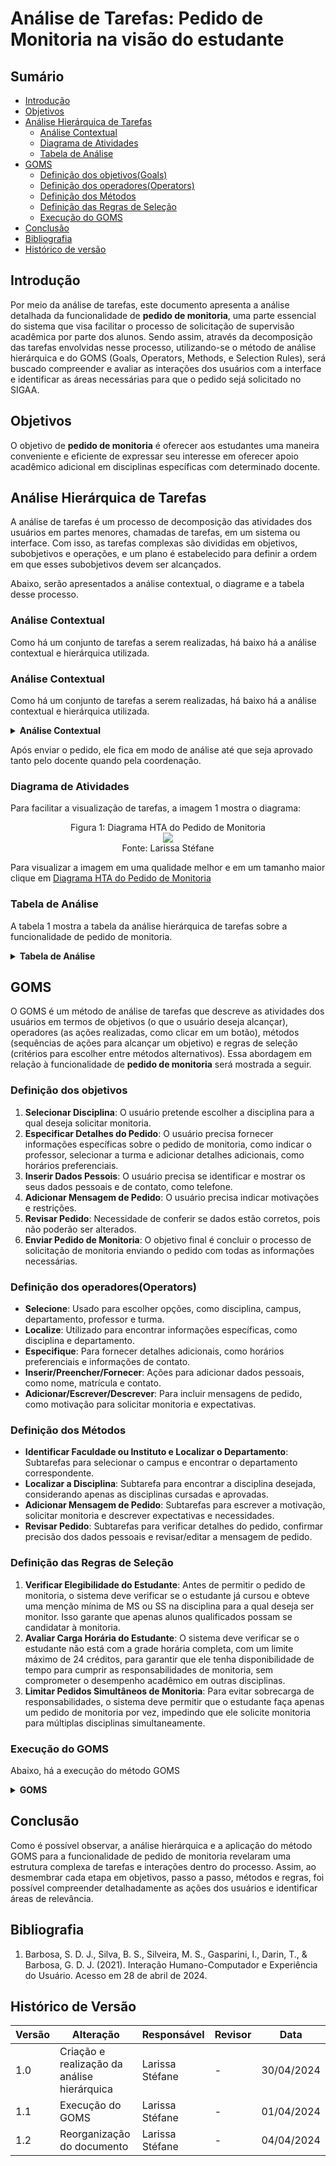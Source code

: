 # Análise de Tarefas: Pedido de Monitoria na visão do estudante

## Sumário
* [Introdução](#Introdução)
* [Objetivos](#Objetivos)
* [Análise Hierárquica de Tarefas](Análise-Hierárquica-de-Tarefas)
    * [Análise Contextual](#Análise-Contextual)
    * [Diagrama de Atividades](#Diagrama-de-Atividades)
    * [Tabela de Análise](#Tabela-de-Análise)
* [GOMS](#GOMS)
    * [Definição dos objetivos(Goals)](#Definição-dos-objetivos)
    * [Definição dos operadores(Operators)](#Definição-dos-operadores(Operators))
    * [Definição dos Métodos](#Definição-dos-Métodos )
    * [Definição das Regras de Seleção](#Definição-das-Regras-de-Seleção)
    * [Execução do GOMS](#Execução-do-GOMS)
* [Conclusão](#Conclusão)
* [Bibliografia](#Bibliografia)
* [Histórico de versão](#Histórico-de-versão)
  
## Introdução
Por meio da análise de tarefas, este documento apresenta a análise detalhada da funcionalidade de **pedido de monitoria**, uma parte essencial do sistema que visa facilitar o processo de solicitação de supervisão acadêmica por parte dos alunos. Sendo assim, através da decomposição das tarefas envolvidas nesse processo, utilizando-se o método de análise hierárquica e do GOMS (Goals, Operators, Methods, e Selection Rules), será buscado compreender e avaliar as interações dos usuários com a interface e identificar as áreas necessárias para que o pedido sejá solicitado no SIGAA.

## Objetivos
O objetivo de **pedido de monitoria** é oferecer aos estudantes uma maneira conveniente e eficiente de expressar seu interesse em oferecer apoio acadêmico adicional em disciplinas específicas com determinado docente.

## Análise Hierárquica de Tarefas
A análise de tarefas é um processo de decomposição das atividades dos usuários em partes menores, chamadas de tarefas, em um sistema ou interface. Com isso, as tarefas complexas são divididas em objetivos, subobjetivos e operações, e um plano é estabelecido para definir a ordem em que esses subobjetivos devem ser alcançados.

Abaixo, serão apresentados a análise contextual, o diagrame e a tabela desse processo.

### Análise Contextual
Como há um conjunto de tarefas a serem realizadas, há baixo há a análise contextual e hierárquica
utilizada.

### Análise Contextual
Como há um conjunto de tarefas a serem realizadas, há baixo há a análise contextual e hierárquica utilizada.

<details>
  <summary size="20"><b> Análise Contextual </b></summary> 

    0. Realizar Pedido de Monitoria (1>2)
      1. Selecionar Disciplina (1>2)
        1.1 Identificar Instituto ou Departamento (1+2) 
          1.1.1 Identificar Nível de Ensino
          1.1.2 Identificar Unidade 
       1.2 Localizar a Disciplina (Somente disciplinas cursadas e aprovadas) 
    
     2. Especificar Detalhes do Pedido (1>2)
    	 2.1 Escolher Professor 
    	 2.2 Selecionar Turma (Caso o professor lecione para diversas turmas da disciplina) 
    	 2.3 Adicionar Informações Adicionais (Horários preferenciais de atendimento, tópicos que possui mais facilidade, entre outros) 
    
     3. Inserir Dados Pessoais (1+2) 
    	 3.1 Preencher Nome e Fornecer Contato (E-mail mais utilizado e telefone) 
    	 3.2 Inserir Matrícula (Vai indicar o histórico no sistema)
    
     4. Adicionar Mensagem de Pedido (1+2)
    	 4.1 Escrever Motivação para Solicitar Monitoria 
    	 4.2 Descrever expectativas, necessidades e restrições 
    
     5. Revisar Pedido (1+2)
    	 5.1 Verificar Detalhes do Pedido 
    	 5.2 Confirmar Precisão dos Dados Pessoais 
    	 5.3 Revisar e Editar Mensagem de Pedido 
     6. Enviar Pedido de Monitoria 

**Fonte:** [Larissa Stéfane](https://github.com/SkywalkerSupreme)

</details>

Após enviar o pedido, ele fica em modo de análise até que seja aprovado tanto pelo docente quando pela coordenação.

### Diagrama de Atividades

Para facilitar a visualização de tarefas, a imagem 1 mostra o diagrama:

 <div align="center">
    Figura 1: Diagrama HTA do Pedido de Monitoria
    <br>
    <img src="https://raw.githubusercontent.com/Interacao-Humano-Computador/2024.1-SIGAA/main/docs/Midia/pedidoMOnitoriaHierarquica.png">
    <br>
     Fonte: Larissa Stéfane
    <br>
</div>

Para visualizar a imagem em uma qualidade melhor e em um tamanho maior clique em [Diagrama HTA do Pedido de Monitoria](https://raw.githubusercontent.com/Interacao-Humano-Computador/2024.1-SIGAA/main/docs/Midia/pedidoMOnitoriaHierarquica.png)

### Tabela de Análise
A tabela 1 mostra a tabela da análise hierárquica de tarefas sobre a funcionalidade de pedido de monitoria.

<details>
  <summary size="20"><b> Tabela de Análise </b></summary> 

**Tabela 1**: Análise Hierárquica de pedido de monitoria
| Objetivos/Operações                              | Relações      | Problemas e Recomendações                                                                                              |
|--------------------------------------------------|---------------|-----------------------------------------------------------------------------------------------------------------------|
| 0. Realizar Pedido de Monitoria                  | 1 > 2         | **Input**: Necessidade de monitoria em uma disciplina específica.<br>**Feedback**: Professor recebe pedido de monitoria para ser analisado.<br>**Plano**: Realizar a seleção da disciplina desejada.<br>**Recomendação**: Prosseguir para especificar os detalhes do pedido. |
| 1. Selecionar Disciplina                        | 1 > 2         | **Input**: Escolha da disciplina desejada.<br>**Feedback**: Lista de disciplinas disponíveis de acordo com os critérios selecionados.<br>**Plano:** Selecionar a disciplina desejada.<br>**Recomendação**: Identificar instituto ou departamento relevante. |
| 1.1 Identificar Instituto ou Departamento        | 1 + 2         | **Plano**: Pesquisar institutos e departamentos.<br>**Recomendação**: Selecionar o instituto ou departamento relevante.            |
| 1.1.1 Identificar Nível de Ensino                |         | **Plano**: Identificar o nível de ensino da disciplina selecionada.<br>**Recomendação**: Escolher o nível de ensino adequado.       |
| 1.1.2 Identificar Unidade                        |         | **Plano:** Identificar a unidade acadêmica responsável pela disciplina selecionada.<br>**Recomendação**: Escolher a unidade adequada. |
| 1.2 Localizar a Disciplina (Somente disciplinas cursadas e aprovadas) |  | **Plano**: Localizar a disciplina dentro da estrutura de disciplinas aprovadas.<br>**Recomendação**: Selecionar a disciplina corretamente. |
| 2. Especificar Detalhes do Pedido                | 1 > 2         | **Input**: Preferências de horários de atendimento e tópicos específicos de dificuldade.<br>**Plano**: Especificar os detalhes do pedido.<br>**Recomendação**: Escolher professor e turma adequados. |
| 2.1 Escolher Professor                           |        | **Plano**: Selecionar o professor desejado para a monitoria.<br>**Recomendação**: Escolher um professor com disponibilidade adequada. |
| 2.2 Selecionar Turma (Caso o professor lecione para diversas turmas da disciplina) |  | **Plano**: Escolher a turma desejada para a monitoria.<br>**Recomendação**: Escolher uma turma compatível com a disponibilidade. |
| 2.3 Adicionar Informações Adicionais             |         | **Plano**: Inserir informações adicionais relevantes para o pedido de monitoria.<br>**Recomendação**: Inserir informações relevantes e claras. |
| 3. Inserir Dados Pessoais                        | 1 + 2         | **Input**: Nome, e-mail principal e telefone para contato.<br>**Feedback**: Confirmação dos dados pessoais.<br>**Plano**: Inserir os dados pessoais necessários.<br>**Recomendação**: Revisar os dados inseridos. |
| 3.1 Preencher Nome e Fornecer Contato            |        | **Plano**: Preencher o nome e fornecer informações de contato.<br>**Recomendação**: Fornecer informações corretas e atualizadas. |
| 3.2 Inserir Matrícula                            |          | **Plano**: Inserir a matrícula do aluno.<br>**Recomendação**: Verificar a matrícula para garantir a precisão dos dados. |
| 4. Adicionar Mensagem de Pedido                  | 1 + 2         | **Input**: Necessidades de informações relevantes que orientam a autorização do pedido.<br>**Plano**: Escrever uma mensagem de pedido contendo motivação, expectativas e restrições.<br>**Recomendação**: Elaborar uma mensagem clara e concisa. |
| 4.1 Escrever Motivação para Solicitar Monitoria  |          | **Plano**: Escrever a motivação para solicitar a monitoria.<br>**Recomendação**: Expressar claramente as razões para a solicitação. |
| 4.2 Descrever expectativas, necessidades e restrições |  | **Plano**: Descrever as expectativas, necessidades e restrições para a monitoria.<br>**Recomendação**: Detalhar as expectativas de forma precisa. |
| 5. Revisar Pedido                               | 1 + 2         | **Input**: Necessidade de conferir, pois os dados não poderão ser alterados depois. <br>**Plano**: Revisar todos os detalhes do pedido antes de enviar.<br>**Recomendação**: Verificar cuidadosamente todas as informações inseridas. |
| 5.1 Verificar Detalhes do Pedido                 |         | **Plano**: Verificar se todos os detalhes do pedido estão corretos.<br>**Recomendação**: Revisar cada detalhe minuciosamente. |
| 5.2 Confirmar Precisão dos Dados Pessoais        |          | **Plano**: Confirmar se os dados pessoais inseridos estão corretos.<br>**Recomendação**: Verificar a precisão dos dados pessoais. |
| 5.3 Revisar e Editar Mensagem de Pedido          |          | **Plano**: Revisar e editar a mensagem de pedido conforme necessário.<br>**Recomendação**: Garantir que a mensagem esteja clara e completa. |
| 6. Enviar Pedido de Monitoria                    |               |**Input**: Enviar o pedido para avaliação. <br>**Plano**: Enviar o pedido de monitoria para avaliação.<br>Recomendação: Enviar o pedido somente após revisão completa. |

**Fonte:** [Larissa Stéfane](https://github.com/SkywalkerSupreme)

</details>

## GOMS
O GOMS é um método de análise de tarefas que descreve as atividades dos usuários em termos de objetivos (o que o usuário deseja alcançar), operadores (as ações realizadas, como clicar em um botão), métodos (sequências de ações para alcançar um objetivo) e regras de seleção (critérios para escolher entre métodos alternativos). Essa abordagem em relação à funcionalidade de **pedido de monitoria** será mostrada a seguir.

### Definição dos objetivos

1. **Selecionar Disciplina**: O usuário pretende escolher a disciplina para a qual deseja solicitar monitoria.
2. **Especificar Detalhes do Pedido**: O usuário precisa fornecer informações específicas sobre o
pedido de monitoria, como indicar o professor, selecionar a turma e adicionar detalhes adicionais, como horários preferenciais.
3. **Inserir Dados Pessois**: O usuário precisa se identificar e mostrar os seus dados pessoais e de contato, como telefone.
4.  **Adicionar Mensagem de Pedido**: O usuário precisa indicar motivações e restrições.
5.  **Revisar Pedido**: Necessidade de conferir se dados estão corretos, pois não poderão ser alterados.
6. **Enviar Pedido de Monitoria**: O objetivo final é concluir o processo de solicitação de monitoria enviando o pedido com todas as informações necessárias.

### Definição dos operadores(Operators)
- **Selecione**: Usado para escolher opções, como disciplina, campus, departamento, professor e turma.
- **Localize**: Utilizado para encontrar informações específicas, como disciplina e departamento.
- **Especifique**: Para fornecer detalhes adicionais, como horários preferenciais e informações de contato.
- **Inserir/Preencher/Fornecer**: Ações para adicionar dados pessoais, como nome, matrícula e contato.
- **Adicionar/Escrever/Descrever**: Para incluir mensagens de pedido, como motivação para solicitar monitoria e expectativas.
  
### Definição dos Métodos
- **Identificar Faculdade ou Instituto e Localizar o Departamento**: Subtarefas para selecionar o campus e encontrar o departamento correspondente.
- **Localizar a Disciplina**: Subtarefa para encontrar a disciplina desejada, considerando apenas as disciplinas cursadas e aprovadas.
- **Adicionar Mensagem de Pedido**: Subtarefas para escrever a motivação, solicitar monitoria e descrever expectativas e necessidades.
- **Revisar Pedido**: Subtarefas para verificar detalhes do pedido, confirmar precisão dos dados pessoais e revisar/editar a mensagem de pedido.

### Definição das Regras de Seleção

1. **Verificar Elegibilidade do Estudante**: Antes de permitir o pedido de monitoria, o sistema deve verificar se o estudante já cursou e obteve uma menção mínima de MS ou SS na disciplina para a qual deseja ser monitor. Isso garante que apenas alunos qualificados possam se candidatar à monitoria.
2. **Avaliar Carga Horária do Estudante**: O sistema deve verificar se o estudante não está com a grade horária completa, com um limite máximo de 24 créditos, para garantir que ele tenha disponibilidade de tempo para cumprir as responsabilidades de monitoria, sem comprometer o desempenho acadêmico em outras disciplinas.
3. **Limitar Pedidos Simultâneos de Monitoria**: Para evitar sobrecarga de responsabilidades, o sistema deve permitir que o estudante faça apenas um pedido de monitoria por vez, impedindo que ele solicite monitoria para múltiplas disciplinas simultaneamente.

### Execução do GOMS


Abaixo, há a execução do método GOMS

<details>
  <summary size="20"><b> GOMS </b></summary> 

      
      GOAL 0: Realizar Pedido de Monitoria
      
      GOAL 1: Selecionar Disciplina
      - METHOD 1.A: Escolher Campus
        - METHOD 1.A.A: Identificar Faculdade ou Instituto
          - OPERATOR 1.A.A.1: Selecionar o campus desejado.
        - METHOD 1.A.B: Localizar o Departamento
          - OPERATOR 1.A.B.1: Localizar e selecionar o departamento correspondente ao campus escolhido.
      - METHOD 1.B: Localizar a Disciplina
        - OPERATOR 1.B.1: Navegar pelas disciplinas disponíveis.
        - SELECTION RULE 1.B.1: Selecionar apenas disciplinas cursadas e aprovadas, com menção mínima de MS ou SS.
      
      GOAL 2: Especificar Detalhes do Pedido
      - METHOD 2.A: Indicar Professor
        - OPERATOR 2.A.1: Selecionar o professor desejado, se aplicável.
      - METHOD 2.B: Selecionar Turma
        - OPERATOR 2.B.1: Escolher a turma desejada, se necessário.
      - METHOD 2.C: Adicionar Informações Adicionais
        - OPERATOR 2.C.1: Inserir detalhes adicionais, como horários preferenciais e tópicos específicos.
      
      GOAL 3: Inserir Dados Pessoais
      - METHOD 3.A: Preencher Nome
        - OPERATOR 3.A.1: Digitar o nome do estudante.
      - METHOD 3.B: Inserir Matrícula
        - OPERATOR 3.B.1: Digitar o número de matrícula do estudante.
      - METHOD 3.C: Fornecer Contato
        - OPERATOR 3.C.1: Inserir e-mail ou número de telefone do estudante.
      
      GOAL 4: Adicionar Mensagem de Pedido
      - METHOD 4.A: Escrever Motivação para Solicitar Monitoria
        - OPERATOR 4.A.1: Escrever a motivação para solicitar monitoria.
      - METHOD 4.B: Descrever Expectativas e Necessidades
        - OPERATOR 4.B.1: Descrever as expectativas e necessidades relacionadas à monitoria.
      
      GOAL 5: Revisar Pedido
      - METHOD 5.A: Verificar Detalhes do Pedido
        - OPERATOR 5.A.1: Revisar todos os detalhes do pedido.
      - METHOD 5.B: Confirmar Precisão dos Dados Pessoais
        - OPERATOR 5.B.1: Verificar a precisão dos dados pessoais inseridos.
      - METHOD 5.C: Revisar e Editar Mensagem de Pedido
        - OPERATOR 5.C.1: Revisar e editar a mensagem de pedido conforme necessário.
      
      GOAL 6: Enviar Pedido de Monitoria
      - METHOD 6.A: Enviar Pedido de Monitoria
        - OPERATOR 6.A.1: Clicar no botão de enviar para concluir o pedido de monitoria.

**Fonte:** [Larissa Stéfane](https://github.com/SkywalkerSupreme)

</details>

## Conclusão
Como é possível observar, a análise hierárquica e a aplicação do método GOMS para a funcionalidade de pedido de monitoria revelaram uma estrutura complexa de tarefas e interações dentro do processo. Assim, ao desmembrar cada etapa em objetivos, passo a passo, métodos e regras, foi possível compreender detalhadamente as ações dos usuários e identificar áreas de relevância.

## Bibliografia
1. Barbosa, S. D. J., Silva, B. S., Silveira, M. S., Gasparini, I., Darin, T., & Barbosa, G. D. J. (2021). Interação Humano-Computador e Experiência do Usuário. Acesso em 28 de abril de 2024.

## Histórico de Versão
| Versão | Alteração | Responsável | Revisor | Data |
| - | - | - | - | - |
| 1.0 | Criação e realização da análise hierárquica| Larissa Stéfane | - | 30/04/2024 |
| 1.1 | Execução do GOMS | Larissa Stéfane | - | 01/04/2024 |
| 1.2 | Reorganização do documento | Larissa Stéfane | - | 04/04/2024 |
